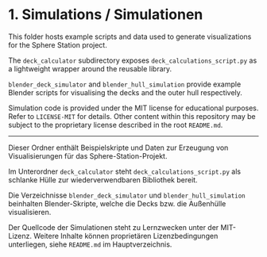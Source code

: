 # 1. Simulations / Simulationen

This folder hosts example scripts and data used to generate visualizations for the Sphere Station project.

The `deck_calculator` subdirectory exposes `deck_calculations_script.py` as a lightweight wrapper around the reusable library.

`blender_deck_simulator` and `blender_hull_simulation` provide example Blender scripts for visualising the decks and the outer hull respectively.

Simulation code is provided under the MIT license for educational purposes. Refer to `LICENSE-MIT` for details. Other content within this repository may be subject to the proprietary license described in the root `README.md`.

---

Dieser Ordner enthält Beispielskripte und Daten zur Erzeugung von Visualisierungen für das Sphere-Station-Projekt.

Im Unterordner `deck_calculator` steht `deck_calculations_script.py` als schlanke Hülle zur wiederverwendbaren Bibliothek bereit.

Die Verzeichnisse `blender_deck_simulator` und `blender_hull_simulation` beinhalten Blender-Skripte, welche die Decks bzw. die Außenhülle visualisieren.

Der Quellcode der Simulationen steht zu Lernzwecken unter der MIT-Lizenz. Weitere Inhalte können proprietären Lizenzbedingungen unterliegen, siehe `README.md` im Hauptverzeichnis.

